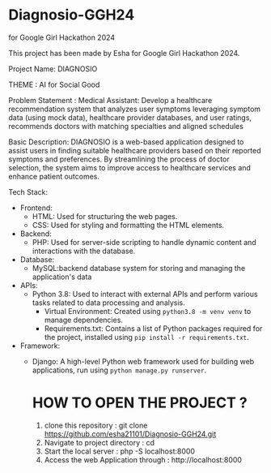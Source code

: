 # Diagnosio-GGH24
for Google Girl Hackathon 2024

This project has been made by Esha for Google Girl Hackathon 2024.

Project Name: DIAGNOSIO

THEME : AI for Social Good

Problem Statement : 
Medical Assistant: Develop a healthcare recommendation system that analyzes user symptoms leveraging symptom data (using mock data), healthcare provider databases, and user ratings,  recommends doctors with matching specialties and aligned schedules

Basic Description:
DIAGNOSIO is a web-based application designed to assist users in finding suitable healthcare providers based on their reported symptoms and preferences. By streamlining the process of doctor selection, the system aims to improve access to healthcare services and enhance patient outcomes. 

Tech Stack:
- Frontend:
  - HTML: Used for structuring the web pages.
  - CSS: Used for styling and formatting the HTML elements.
- Backend:
  - PHP: Used for server-side scripting to handle dynamic content and interactions with the database.
- Database:
  - MySQL:backend database system for storing and managing the application's data
- APIs:
  - Python 3.8: Used to interact with external APIs and perform various tasks related to data processing and analysis.
    - Virtual Environment: Created using `python3.8 -m venv venv` to manage dependencies.
    - Requirements.txt: Contains a list of Python packages required for the project, installed using `pip install -r requirements.txt`.
- Framework:
  - Django: A high-level Python web framework used for building web applications, run using `python manage.py runserver`.
 
    # HOW TO OPEN THE PROJECT ?

    1. clone this repository :
    git clone <https://github.com/esha21101/Diagnosio-GGH24.git>
    2. Navigate to project directory : 
    cd <project directory>
    3. Start the local server :
       php -S localhost:8000
    4. Access the web Application through :
       http://localhost:8000
    

 
